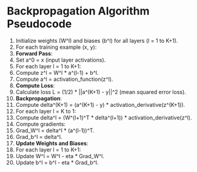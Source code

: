 # Backpropagation Algorithm Pseudocode

1. Initialize weights (W^l) and biases (b^l) for all layers (l = 1 to K+1).
2. For each training example (x, y):
3. **Forward Pass**:
4. Set a^0 = x (input layer activations).
5. For each layer l = 1 to K+1:
6. Compute z^l = W^l * a^(l-1) + b^l.
7. Compute a^l = activation_function(z^l).
8. **Compute Loss**:
9. Calculate loss L = (1/2) * ||a^(K+1) - y||^2 (mean squared error loss).
10. **Backpropagation**:
11. Compute delta^(K+1) = (a^(K+1) - y) * activation_derivative(z^(K+1)).
12. For each layer l = K to 1:
13. Compute delta^l = (W^(l+1)^T * delta^(l+1)) * activation_derivative(z^l).
14. Compute gradients:
15. Grad_W^l = delta^l * (a^(l-1))^T.
16. Grad_b^l = delta^l.
17. **Update Weights and Biases**:
18. For each layer l = 1 to K+1:
19. Update W^l = W^l - eta * Grad_W^l.
20. Update b^l = b^l - eta * Grad_b^l.
